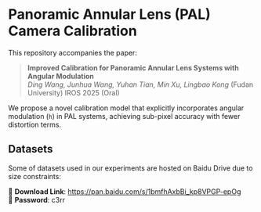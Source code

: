 # Panoramic Annular Lens (PAL) Camera Calibration

This repository accompanies the paper:

> **Improved Calibration for Panoramic Annular Lens Systems with Angular Modulation**  
> *Ding Wang, Junhua Wang, Yuhan Tian, Min Xu, Lingbao Kong*  (Fudan University)
> IROS 2025 (Oral)

We propose a novel calibration model that explicitly incorporates angular modulation (`h`) in PAL systems, achieving sub-pixel accuracy with fewer distortion terms.

## Datasets

Some of datasets used in our experiments are hosted on Baidu Drive due to size constraints:

🔗 **Download Link**: https://pan.baidu.com/s/1bmfhAxbBi_kp8VPGP-epOg  
🔑 **Password**: c3rr
